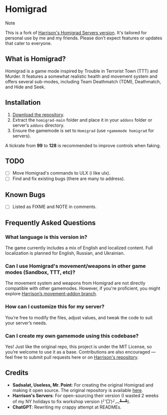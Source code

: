 # Homigrad

> [!NOTE]
> This is a fork of [Harrison's Homigrad Servers version](https://github.com/harrisoniam/homigrad).
> It's tailored for personal use by me and my friends. Please don’t expect features or updates that cater to everyone.

## What is Homigrad?

Homigrad is a game mode inspired by Trouble in Terrorist Town (TTT) and Murder. It features a somewhat realistic health and movement system and offers several sub-modes, including Team Deathmatch (TDM), Deathmatch, and Hide and Seek.

## Installation

1. [Download the repository](https://github.com/JonnyBro/homigrad/archive/refs/heads/main.zip).
2. Extract the `homigrad-main` folder and place it in your `addons` folder or server’s `addons` directory.
3. Ensure the gamemode is set to `Homigrad` (use `+gamemode homigrad` for servers).

A tickrate from **99** to **128** is recommended to improve controls when faking.

## TODO

- [ ] Move Homigrad's commands to ULX (i like ulx).
- [ ] Find and fix existing bugs (there are many to address).

## Known Bugs

- [ ] Listed as FIXME and NOTE in comments.

## Frequently Asked Questions

### What language is this version in?

The game currently includes a mix of English and localized content. Full localization is planned for English, Russian, and Ukrainian.

### Can I use Homigrad's movement/weapons in other game modes (Sandbox, TTT, etc)?

The movement system and weapons from Homigrad are not directly compatible with other gamemodes. However, if you're proficient, you might explore [Harrison’s movement-addon branch](https://github.com/harrisoniam/homigrad/tree/movement-addon).

### How can I customize this for my server?

You’re free to modify the files, adjust values, and tweak the code to suit your server’s needs.

### Can I create my own gamemode using this codebase?

Yes! Just like the original repo, this project is under the MIT License, so you’re welcome to use it as a base. Contributions are also encouraged — feel free to submit pull requests here or on [Harrison's repository](https://github.com/harrisoniam/homigrad).

## Credits

- **Sadsalat, Useless, Mr. Point**: For creating the original Homigrad and making it open source. The original repository is available [here](https://github.com/sadsalat/Orignal-Homigrad).
- **Harrison's Servers**: For open-sourcing their version (I wasted 2 weeks of my NY holidays to fix workshop version (╯‵□′)╯︵┻━┻).
- **ChatGPT**: Rewriting my crappy attempt at READMEs.
